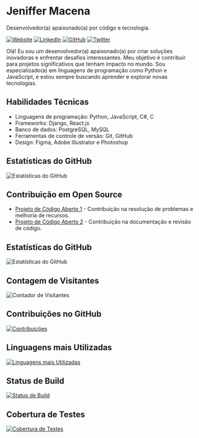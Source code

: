 <!-- Seu nome ou username -->
# Jeniffer Macena

<!-- Slogan ou descrição curta -->
Desenvolvedor(a) apaixonado(a) por código e tecnologia.

<!-- Ícones de contato -->
[![Website](https://img.shields.io/badge/-Website-black?style=flat&logo=google-chrome&logoColor=white)](https://seusite.com)
[![LinkedIn](https://img.shields.io/badge/-LinkedIn-blue?style=flat&logo=linkedin&logoColor=white)](https://www.linkedin.com/in/in/jeniffer-macena/)
[![GitHub](https://img.shields.io/badge/-GitHub-black?style=flat&logo=github&logoColor=white)](https://github.com/seuusuario)
[![Twitter](https://img.shields.io/badge/-Twitter-blue?style=flat&logo=twitter&logoColor=white)](https://twitter.com/seutwitter)

<!-- Breve descrição sobre você -->
Olá! Eu sou um desenvolvedor(a) apaixonado(a) por criar soluções inovadoras e enfrentar desafios interessantes. Meu objetivo é contribuir para projetos significativos que tenham impacto no mundo. Sou especializado(a) em linguagens de programação como Python e JavaScript, e estou sempre buscando aprender e explorar novas tecnologias.

<!-- Habilidades técnicas -->
## Habilidades Técnicas

- Linguagens de programação: Python, JavaScript, C#, C
- Frameworks: Django, React.js
- Banco de dados: PostgreSQL, MySQL
- Ferramentas de controle de versão: Git, GitHub
- Design: Figma, Adobe Illustrator e Photoshop

<!-- Estatísticas do GitHub -->
## Estatísticas do GitHub

![Estatísticas do GitHub](https://github-readme-stats.vercel.app/api?username=jenmacena19&show_icons=true&theme=dark)

<!-- Contribuição em Open Source -->
## Contribuição em Open Source

- [Projeto de Código Aberto 1](https://github.com/projeto1) - Contribuição na resolução de problemas e melhoria de recursos.
- [Projeto de Código Aberto 2](https://github.com/projeto2) - Contribuição na documentação e revisão de código.
<!-- Estatísticas do GitHub -->
## Estatísticas do GitHub

![Estatísticas do GitHub](https://github-readme-stats.vercel.app/api?username=seuusuario&show_icons=true&theme=dark)

<!-- Contagem de Visitantes -->
## Contagem de Visitantes

![Contador de Visitantes](https://visitor-badge.laobi.icu/badge?page_id=seuusuario.seuusuario)

<!-- Contribuições no GitHub -->
## Contribuições no GitHub

[![Contribuições](https://github-readme-streak-stats.herokuapp.com/?user=seuusuario&theme=dark)](https://github.com/seuusuario)

<!-- Linguagens mais utilizadas -->
## Linguagens mais Utilizadas

[![Linguagens mais Utilizadas](https://github-readme-stats.vercel.app/api/top-langs/?username=seuusuario&layout=compact&theme=dark)](https://github.com/seuusuario)

<!-- Status de Build -->
## Status de Build

[![Status de Build](https://img.shields.io/github/workflow/status/seuusuario/seurepositorio/Nome-da-Action?label=Build&logo=github&logoColor=white)](https://github.com/seuusuario/seurepositorio/actions)

<!-- Cobertura de Testes -->
## Cobertura de Testes

[![Cobertura de Testes](https://img.shields.io/codecov/c/github/seuusuario/seurepositorio?logo=codecov&logoColor=white)](https://codecov.io/gh/seuusuario/seurepositorio)


<!-- Fim -->

